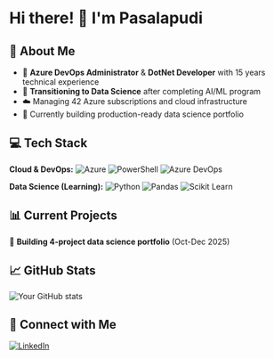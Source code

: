 # Hi there! 👋 I'm Pasalapudi

## 🚀 About Me
- 🔧 **Azure DevOps Administrator** & **DotNet Developer** with 15 years technical experience
- 🎯 **Transitioning to Data Science** after completing AI/ML program
- ☁️ Managing 42 Azure subscriptions and cloud infrastructure
- 🌱 Currently building production-ready data science portfolio

## 💻 Tech Stack
**Cloud & DevOps:**
![Azure](https://img.shields.io/badge/Azure-0078D4?style=flat&logo=microsoft-azure)
![PowerShell](https://img.shields.io/badge/PowerShell-5391FE?style=flat&logo=powershell)
![Azure DevOps](https://img.shields.io/badge/Azure_DevOps-0078D7?style=flat&logo=azure-devops)

**Data Science (Learning):**
![Python](https://img.shields.io/badge/Python-3776AB?style=flat&logo=python)
![Pandas](https://img.shields.io/badge/Pandas-150458?style=flat&logo=pandas)
![Scikit Learn](https://img.shields.io/badge/scikit_learn-F7931E?style=flat&logo=scikit-learn)

## 📊 Current Projects
🔄 **Building 4-project data science portfolio** (Oct-Dec 2025)

## 📈 GitHub Stats
![Your GitHub stats](https://github-readme-stats.vercel.app/api?username=YOUR_USERNAME&show_icons=true&theme=default)

## 🤝 Connect with Me
[![LinkedIn](https://img.shields.io/badge/LinkedIn-0077B5?style=flat&logo=linkedin)]([your-linkedin-url](https://www.linkedin.com/in/rajasekhar-psp/))

